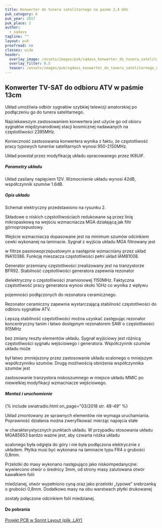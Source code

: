 ```yaml
---
title: Konwerter do tunera satelitarnego na pasmo 2,4 GHz
puk_category: A
puk_year: 2017
puk_place: 2
author: 
  - sq4avs
tagline: ""
layout: puk
proofread: no
classes: wide
header:
  overlay_image: /assets/images/puk/sq4avs_konwerter_do_tunera_satelitarnego_na_pasmo_2_4_ghz.jpg
  overlay_filter: 0.5
  teaser: /assets/images/puk/sq4avs_konwerter_do_tunera_satelitarnego_na_pasmo_2_4_ghz.jpg
---
```






 







Konwerter TV-SAT do odbioru ATV w paśmie 13cm
---------------------------------------------





 Układ umożliwia odbiór sygnałów szybkiej telewizji amatorskiej po podłączeniu go do tunera satelitarnego.

 Najciekawszym zastosowaniem konwertera jest użycie go od obioru sygnałów międzynarodowej stacji kosmicznej nadawanych na częstotliwości 2395MHz.

 Konieczność zastosowania konwertera wynika z faktu, że częstotliwość pracy typowych tunerów satelitarnych wynosi 950-2150MHz.

 Układ powstał przez modyfikację układu opracowanego przez IK8UIF.




##### Parametry układu




 Układ zasilany napięciem 12V. Wzmocnienie układu wynosi 42dB, współczynnik szumów 1.6dB.




##### Opis układu




 Schemat elektryczny przedstawiono na rysunku 2.






 Składowe o niskich częstotliwościach redukowane są przez linię mikropaskową na wejściu wzmacniacza MGA działającą jak filtr górnoprzepustowy.

 Wejście wzmacniacza dopasowane jest na minimum szumów odcinkiem cewki wykonanej na laminacie. Sygnał z wyjścia układu MGA filtrowany jest

 w filtrze pasmowoprzepustowym a następnie wzmacniany przez układ INA10386. Funkcję mieszacza częstotliwości pełni układ IAM81008.

 Generator przemiany częstotliwości zrealizowany jest na tranzystorze BFR92. Stabilność częstotliwości generatora zapewnia rezonator

 dielektryczny o częstotliwości znamionowej 1150MHz. Faktyczna częstotliwość pracy generatora wynosi około 1GHz co wynika z wpływu

 pojemności podłączonych do rezonatora ceramicznego.

 




 Rezonator ceramiczny zapewnia wystarczającą stabilność częstotliwości do odbioru sygnałów ATV.

 Lepszą stabilność częstotliwości można uzyskać zastępując rezonator koncentryczny tanim i łatwo dostępnym rezonatorem SAW o częstotliwości 915MHz

 bez zmiany reszty elementów układu. Sygnał wyjściowy jest różnicą częstotliwości sygnału wejściowego i generatora. Współczynnik szumów układu może

 był łatwo zmniejszony przez zastosowanie układu scalonego o mniejszym współczynniku szumów. Drugą możliwością obniżenia współczynnika szumów jest

 zastosowanie tranzystora niskoszumnego w miejsce układu MMIC po niewielkiej modyfikacji wzmacniacze wejściowego.




##### Montaż i uruchomienie
{% include swiatradio.html on_page="03/2018 str. 48-49" %}



 Układ zmontowany ze sprawnych elementów nie wymaga uruchamiania. Poprawność działania można zweryfikować mierząc napięcia stałe

 w charakterystycznych punktach układu. W przypadku stosowania układu MGA85653 bardzo ważne jest, aby czwarta nóżka układu

 scalonego była odgięta do góry i nie była podłączona elektrycznie z układem. Płytka musi być wykonana na laminacie typu FR4 o grubości 0,8mm.

 Przelotki do masy wykonano następująco jako niskoimpedanycjne: wywiercono otwór o średnicy 3mm, od strony masy zalutowana otwór kawałkiem folii

 miedzianej, otwór wypełniono cyną oraz jako przelotki „typowe” srebrzanką o grubości 0,8mm. Dodatkowo masy na obu warstwach płytki drukowanej

 zostały połączone odcinkiem folii miedzianej.





#### Do pobrania

[Projekt PCB w Sprint Layout (plik .LAY)](/assets/bin/SQ4AVS_Konwerter-ATV.lay6)






 





 


